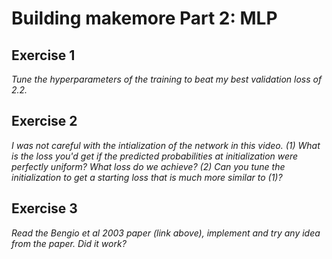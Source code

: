 # Building makemore Part 2: MLP

## Exercise 1

*Tune the hyperparameters of the training to beat my best validation loss of 2.2.*

## Exercise 2

*I was not careful with the intialization of the network in this video. (1) What is the loss you'd get if the predicted probabilities at initialization were perfectly uniform? What loss do we achieve? (2) Can you tune the initialization to get a starting loss that is much more similar to (1)?*

## Exercise 3

*Read the Bengio et al 2003 paper (link above), implement and try any idea from the paper. Did it work?*
